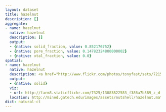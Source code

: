 ```yaml
---
layout: dataset
title: hazelnut
description: []
aggregate:
- name: hazelnut
  native: hazelnut
  description: []
  output:
  - {native: solid_fraction, value: 0.852176752}
  - {native: pore_fraction, value: 0.14782324800000002}
  - {native: xtal_fraction, value: 0.0}
spatial:
- name: hazelnut
  native: hazelnut
  description: <a href="http://www.flickr.com/photos/tonyfast/sets/72157642205632333/">Some visualizations of the CT can be found on flickr.</a>
  output:
  - {native: solid}
  viz:
  - url: http://farm8.staticflickr.com/7325/13083822583_f386a7b389_z_d.jpg
  location: http://mined.gatech.edu/images/assets/nutshell/hazelnut.mat
dict: natural-ct
---
```

